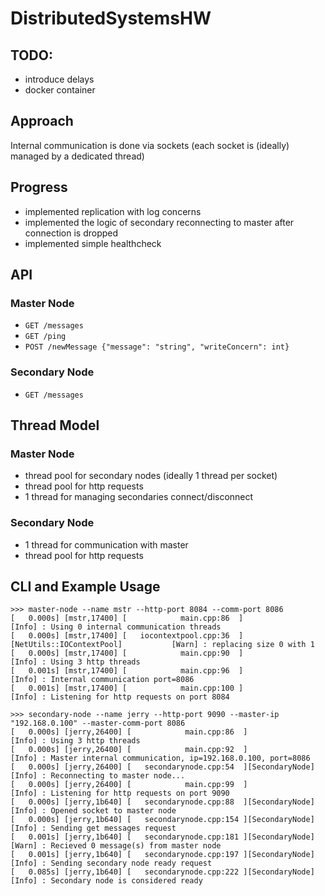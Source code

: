 # DistributedSystemsHW

## TODO:
* introduce delays
* docker container

## Approach
Internal communication is done via sockets (each socket is (ideally) managed by a dedicated thread)

## Progress
* implemented replication with log concerns
* implemented the logic of secondary reconnecting to master after connection is dropped
* implemented simple healthcheck

## API

### Master Node
* ```GET /messages```
* ```GET /ping```
* ```POST /newMessage {"message": "string", "writeConcern": int}```

### Secondary Node
* ```GET /messages```

## Thread Model

### Master Node
* thread pool for secondary nodes (ideally 1 thread per socket)
* thread pool for http requests
* 1 thread for managing secondaries connect/disconnect

### Secondary Node
* 1 thread for communication with master
* thread pool for http requests

## CLI and Example Usage

```
>>> master-node --name mstr --http-port 8084 --comm-port 8086
[   0.000s] [mstr,17400] [            main.cpp:86  ]                                    [Info] : Using 0 internal communication threads
[   0.000s] [mstr,17400] [   iocontextpool.cpp:36  ][NetUtils::IOContextPool]           [Warn] : replacing size 0 with 1
[   0.000s] [mstr,17400] [            main.cpp:90  ]                                    [Info] : Using 3 http threads
[   0.001s] [mstr,17400] [            main.cpp:96  ]                                    [Info] : Internal communication port=8086
[   0.001s] [mstr,17400] [            main.cpp:100 ]                                    [Info] : Listening for http requests on port 8084

>>> secondary-node --name jerry --http-port 9090 --master-ip "192.168.0.100" --master-comm-port 8086
[   0.000s] [jerry,26400] [            main.cpp:86  ]                                    [Info] : Using 3 http threads
[   0.000s] [jerry,26400] [            main.cpp:92  ]                                    [Info] : Master internal communication, ip=192.168.0.100, port=8086
[   0.000s] [jerry,26400] [   secondarynode.cpp:54  ][SecondaryNode]                     [Info] : Reconnecting to master node...
[   0.000s] [jerry,26400] [            main.cpp:99  ]                                    [Info] : Listening for http requests on port 9090
[   0.000s] [jerry,1b640] [   secondarynode.cpp:88  ][SecondaryNode]                     [Info] : Opened socket to master node
[   0.000s] [jerry,1b640] [   secondarynode.cpp:154 ][SecondaryNode]                     [Info] : Sending get messages request
[   0.001s] [jerry,1b640] [   secondarynode.cpp:181 ][SecondaryNode]                     [Warn] : Recieved 0 message(s) from master node
[   0.001s] [jerry,1b640] [   secondarynode.cpp:197 ][SecondaryNode]                     [Info] : Sending secondary node ready request
[   0.085s] [jerry,1b640] [   secondarynode.cpp:222 ][SecondaryNode]                     [Info] : Secondary node is considered ready
```
